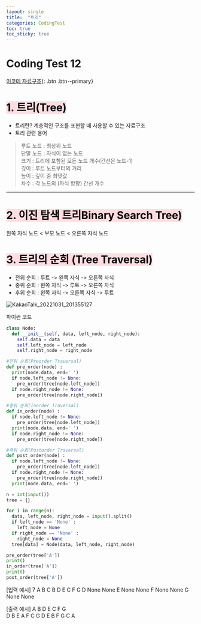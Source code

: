 ```yaml
---
layout: single
title:  "트리"
categories: CodingTest
toc: true
toc_sticky: true
---
```


# Coding Test 12

[이코테 자료구조](https://www.youtube.com/watch?v=i5yHkP1jQmo&list=PLRx0vPvlEmdAghTr5mXQxGpHjWqSz0dgC&index=12){: .btn .btn--primary}

# <mark style='background-color: #ffdce0'>1. 트리(Tree)</mark>
- 트리란? 계층적인 구조를 표현할 때 사용할 수 있는 자료구조
- 트리 관련 용어
>루트 노드 : 최상위 노드  
>단말 노드 : 자식이 없는 노드  
>크기 : 트리에 포함된 모든 노드 개수(간선은 노드-1)  
>깊이 : 루트 노드부터의 거리  
>높이 : 깊이 중 최댓값  
>차수 : 각 노드의 (자식 방향) 간선 개수

***

# <mark style='background-color: #ffdce0'>2. 이진 탐색 트리Binary Search Tree)</mark>
왼쪽 자식 노드 < 부모 노드 < 오른쪽 자식 노드

# <mark style='background-color: #ffdce0'>3. 트리의 순회 (Tree Traversal)</mark>
- 전위 순회 : 루트 -> 왼쪽 자식 -> 오른쪽 자식
- 중위 순회 : 왼쪽 자식 -> 루트 -> 오른쪽 자식
- 후위 순회 : 왼쪽 자식 -> 오른쪽 자식 -> 루트

![KakaoTalk_20221031_201355127](https://user-images.githubusercontent.com/63334368/198999784-b139149a-9d4f-4a5e-9e0e-b7b1be720569.png)

파이썬 코드

```python
class Node:
  def __init__(self, data, left_node, right_node):
    self.data = data
    self.left_node = left_node
    self.right_node = right_node

#전위 순회(Preorder Traversal)
def pre_order(node) :
  print(node.data, end=' ')
  if node.left_node != None:
    pre_order(tree[node.left_node])
  if node.right_node != None:
    pre_order(tree[node.right_node])

#중위 순회(Inorder Traversal)
def in_order(node) :
  if node.left_node != None:
    pre_order(tree[node.left_node])
  print(node.data, end=' ')
  if node.right_node != None:
    pre_order(tree[node.right_node])

#후위 순회(Postorder Traversal)
def post_order(node) :
  if node.left_node != None:
    pre_order(tree[node.left_node])
  if node.right_node != None:
    pre_order(tree[node.right_node])
  print(node.data, end=' ')

n = int(input())
tree = {}

for i in range(n):
  data, left_node, right_node = input().split()
  if left_node == 'None' :
    left_node = None
  if right_node == 'None' :
    right_node = None
  tree[data] = Node(data, left_node, right_node)

pre_order(tree['A'])
print()
in_order(tree['A'])
print()
post_order(tree['A'])
```

[입력 예시]
7
A B C
B D E
C F G
D None None
E None None
F None None
G None None

[출력 예시]
A B D E C F G  
D B E A F C G
D E B F G C A